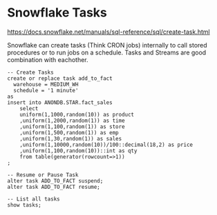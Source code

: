 # Snowflake Tasks
https://docs.snowflake.net/manuals/sql-reference/sql/create-task.html

Snowflake can create tasks (Think CRON jobs) internally to call stored procedures or to run jobs on a schedule. Tasks and Streams are good combination with eachother. 

```
-- Create Tasks
create or replace task add_to_fact
  warehouse = MEDIUM_WH
  schedule = '1 minute'
as
insert into ANONDB.STAR.fact_sales 
    select 
    uniform(1,1000,random(10)) as product 
    ,uniform(1,2000,random(1)) as time 
    ,uniform(1,100,random(1)) as store 
    ,uniform(1,500,random(1)) as emp 
    ,uniform(1,30,random(1)) as sales 
    ,uniform(1,10000,random(10))/100::decimal(18,2) as price 
    ,uniform(1,100,random(10))::int as qty 
    from table(generator(rowcount=>1))
;

-- Resume or Pause Task
alter task ADD_TO_FACT suspend;
alter task ADD_TO_FACT resume;

-- List all tasks
show tasks;
```
